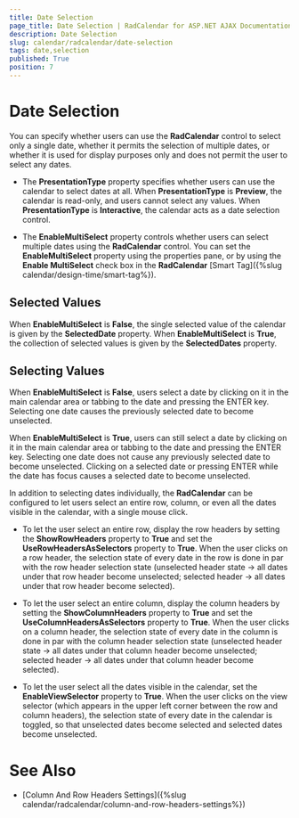```yaml
---
title: Date Selection
page_title: Date Selection | RadCalendar for ASP.NET AJAX Documentation
description: Date Selection
slug: calendar/radcalendar/date-selection
tags: date,selection
published: True
position: 7
---
```


# Date Selection



You can specify whether users can use the **RadCalendar** control to select only a single date, whether it permits the selection of multiple dates, or whether it is used for display purposes only and does not permit the user to select any dates.

* The **PresentationType** property specifies whether users can use the calendar to select dates at all. When **PresentationType** is **Preview**, the calendar is read-only, and users cannot select any values. When **PresentationType** is **Interactive**, the calendar acts as a date selection control.

* The **EnableMultiSelect** property controls whether users can select multiple dates using the **RadCalendar** control. You can set the **EnableMultiSelect** property using the properties pane, or by using the **Enable MultiSelect** check box in the **RadCalendar** [Smart Tag]({%slug calendar/design-time/smart-tag%}).

## Selected Values

When **EnableMultiSelect** is **False**, the single selected value of the calendar is given by the **SelectedDate** property. When **EnableMultiSelect** is **True**, the collection of selected values is given by the **SelectedDates** property.

## Selecting Values

When **EnableMultiSelect** is **False**, users select a date by clicking on it in the main calendar area or tabbing to the date and pressing the ENTER key. Selecting one date causes the previously selected date to become unselected.

When **EnableMultiSelect** is **True**, users can still select a date by clicking on it in the main calendar area or tabbing to the date and pressing the ENTER key. Selecting one date does not cause any previously selected date to become unselected. Clicking on a selected date or pressing ENTER while the date has focus causes a selected date to become unselected.

In addition to selecting dates individually, the **RadCalendar** can be configured to let users select an entire row, column, or even all the dates visible in the calendar, with a single mouse click.

* To let the user select an entire row, display the row headers by setting the **ShowRowHeaders** property to **True** and set the **UseRowHeadersAsSelectors** property to **True**. When the user clicks on a row header, the selection state of every date in the row is done in par with the row header selection state (unselected header state -> all dates under that row header become unselected; selected header -> all dates under that row header become selected).

* To let the user select an entire column, display the column headers by setting the **ShowColumnHeaders** property to **True** and set the **UseColumnHeadersAsSelectors** property to **True**. When the user clicks on a column header, the selection state of every date in the column is done in par with the column header selection state (unselected header state -> all dates under that column header become unselected; selected header -> all dates under that column header become selected).

* To let the user select all the dates visible in the calendar, set the **EnableViewSelector** property to **True**. When the user clicks on the view selector (which appears in the upper left corner between the row and column headers), the selection state of every date in the calendar is toggled, so that unselected dates become selected and selected dates become unselected.

# See Also

 * [Column And Row Headers Settings]({%slug calendar/radcalendar/column-and-row-headers-settings%})
